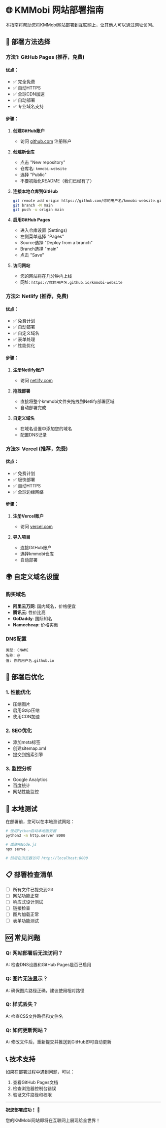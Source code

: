 # 🌐 KMMobi 网站部署指南

本指南将帮助您将KMMobi网站部署到互联网上，让其他人可以通过网址访问。

## 🚀 部署方法选择

### 方法1: GitHub Pages (推荐，免费)

#### 优点：
- ✅ 完全免费
- ✅ 自动HTTPS
- ✅ 全球CDN加速
- ✅ 自动部署
- ✅ 专业域名支持

#### 步骤：

1. **创建GitHub账户**
   - 访问 [github.com](https://github.com) 注册账户

2. **创建新仓库**
   - 点击 "New repository"
   - 仓库名: `kmmobi-website`
   - 选择 "Public"
   - 不要初始化README（我们已经有了）

3. **连接本地仓库到GitHub**
   ```bash
   git remote add origin https://github.com/你的用户名/kmmobi-website.git
   git branch -M main
   git push -u origin main
   ```

4. **启用GitHub Pages**
   - 进入仓库设置 (Settings)
   - 左侧菜单选择 "Pages"
   - Source选择 "Deploy from a branch"
   - Branch选择 "main"
   - 点击 "Save"

5. **访问网站**
   - 您的网站将在几分钟内上线
   - 网址: `https://你的用户名.github.io/kmmobi-website`

### 方法2: Netlify (推荐，免费)

#### 优点：
- ✅ 免费计划
- ✅ 自动部署
- ✅ 自定义域名
- ✅ 表单处理
- ✅ 性能优化

#### 步骤：

1. **注册Netlify账户**
   - 访问 [netlify.com](https://netlify.com)

2. **拖拽部署**
   - 直接将整个kmmobi文件夹拖拽到Netlify部署区域
   - 自动部署完成

3. **自定义域名**
   - 在域名设置中添加您的域名
   - 配置DNS记录

### 方法3: Vercel (推荐，免费)

#### 优点：
- ✅ 免费计划
- ✅ 极快部署
- ✅ 自动HTTPS
- ✅ 全球边缘网络

#### 步骤：

1. **注册Vercel账户**
   - 访问 [vercel.com](https://vercel.com)

2. **导入项目**
   - 连接GitHub账户
   - 选择kmmobi仓库
   - 自动部署

## 🌍 自定义域名设置

### 购买域名
- **阿里云万网**: 国内域名，价格便宜
- **腾讯云**: 性价比高
- **GoDaddy**: 国际知名
- **Namecheap**: 价格实惠

### DNS配置
```
类型: CNAME
名称: @
值: 你的用户名.github.io
```

## 📱 部署后优化

### 1. **性能优化**
- 压缩图片
- 启用Gzip压缩
- 使用CDN加速

### 2. **SEO优化**
- 添加meta标签
- 创建sitemap.xml
- 提交到搜索引擎

### 3. **监控分析**
- Google Analytics
- 百度统计
- 网站性能监控

## 🔧 本地测试

在部署前，您可以在本地测试网站：

```bash
# 使用Python启动本地服务器
python3 -m http.server 8000

# 或使用Node.js
npx serve .

# 然后在浏览器访问 http://localhost:8000
```

## 📋 部署检查清单

- [ ] 所有文件已提交到Git
- [ ] 网站功能正常
- [ ] 响应式设计测试
- [ ] 链接检查
- [ ] 图片加载正常
- [ ] 表单功能测试

## 🆘 常见问题

### Q: 网站部署后无法访问？
A: 检查DNS设置和GitHub Pages是否已启用

### Q: 图片无法显示？
A: 确保图片路径正确，建议使用相对路径

### Q: 样式丢失？
A: 检查CSS文件路径和文件名

### Q: 如何更新网站？
A: 修改文件后，重新提交并推送到GitHub即可自动更新

## 📞 技术支持

如果在部署过程中遇到问题，可以：
1. 查看GitHub Pages文档
2. 检查浏览器控制台错误
3. 验证文件路径和权限

---

**祝您部署成功！** 🎉

您的KMMobi网站即将在互联网上展现给全世界！
